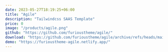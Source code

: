 ```yaml
---
date: 2023-05-27T18:19:25+06:00
title: "Agile"
description: "Tailwindcss SAAS Template"
price: 0
image: "/products/agile.png"
github: "https://github.com/furioustheme/agile/"
download: "https://github.com/furioustheme/agile/archive/refs/heads/main.zip"
demo: "https://furioustheme-agile.netlify.app/"
---
```


